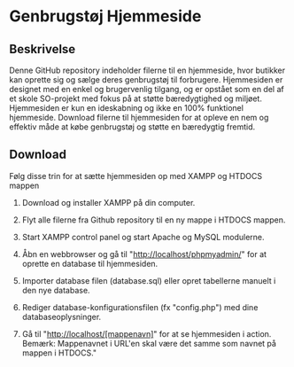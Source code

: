 # Genbrugstøj Hjemmeside
## Beskrivelse

Denne GitHub repository indeholder filerne til en hjemmeside, hvor butikker kan oprette sig og sælge deres genbrugstøj til forbrugere. Hjemmesiden er designet med en enkel og brugervenlig tilgang, og er opstået som en del af et skole SO-projekt med fokus på at støtte bæredygtighed og miljøet. Hjemmesiden er kun en ideskabning og ikke en 100% funktionel hjemmeside. Download filerne til hjemmesiden for at opleve en nem og effektiv måde at købe genbrugstøj og støtte en bæredygtig fremtid.


## Download

Følg disse trin for at sætte hjemmesiden op med XAMPP og HTDOCS mappen

1.  Download og installer XAMPP på din computer.

2.  Flyt alle filerne fra Github repository til en ny mappe i HTDOCS mappen.

3.  Start XAMPP control panel og start Apache og MySQL modulerne.

4.  Åbn en webbrowser og gå til "[http://localhost/phpmyadmin/](http://localhost/phpmyadmin/)" for at oprette en database til hjemmesiden.

5.  Importer database filen (database.sql) eller opret tabellerne manuelt i den nye database.

6.  Rediger database-konfigurationsfilen (fx "config.php") med dine databaseoplysninger.

8.  Gå til "[http://localhost/[mappenavn]](http://localhost/%5Bmappenavn%5D)" for at se hjemmesiden i action. Bemærk: Mappenavnet i URL'en skal være det samme som navnet på mappen i HTDOCS."